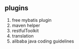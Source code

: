 ## plugins

1. free mybatis plugin
2. maven helper
3. restfulToolkit
4. translation
5. alibaba java coding guidelines









